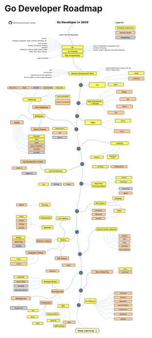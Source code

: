 # Go Developer Roadmap

<img src="https://raw.githubusercontent.com/Alikhll/golang-developer-roadmap/master/golang-developer-roadmap.png" style="max-width:100%;">
